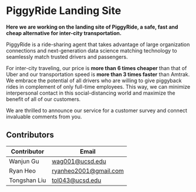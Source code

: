 # PiggyRide Landing Site



**Here we are working on the landing site of PiggyRide, a safe, fast and cheap alternative for inter-city transportation.**



PiggyRide is a ride-sharing agent that takes advantage of large organization connections and next-generation data science matching technology to seamlessly match trusted drivers and passengers.



For inter-city traveling, our price is **more than 6 times cheaper** than that of Uber and our transportation speed is **more than 3 times faster** than Amtrak. We embrace the potential of all drivers who are willing to give piggyback rides in complement of only full-time employees. This way, we can minimize interpersonal contact in this social-distancing world and maximize the benefit of all of our customers.



We are thrilled to announce our service for a customer survey and connect invaluable comments from you.



## Contributors

| Contributor  | Email                 |
| ------------ | --------------------- |
| Wanjun Gu    | wag001@ucsd.edu       |
| Ryan Heo     | ryanheo2001@gmail.com |
| Tongshan Liu | tol043@ucsd.edu       |

